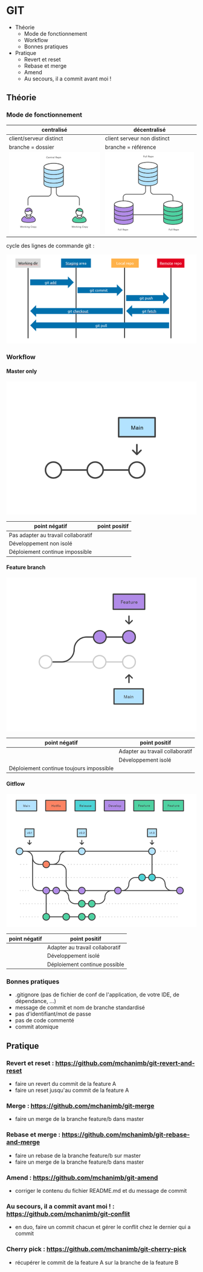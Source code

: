 # GIT

- Théorie
   - Mode de fonctionnement
   - Workflow
   - Bonnes pratiques
- Pratique 
   - Revert et reset
   - Rebase et merge
   - Amend 
   - Au secours, il a commit avant moi !

## Théorie

### Mode de fonctionnement

| centralisé                        | décentralisé                    |
| --------------------------------- | ------------------------------- |
| client/serveur distinct           | client serveur non distinct     |
| branche = dossier                 | branche = référence             | 
| ![svnrepo](assets/svn-repo.png)   | ![gitrepo](assets/git-repo.png) |

cycle des lignes de commande git :

![cycle](assets/git.png)

### Workflow

#### Master only

![master](assets/master-only.png)

| point négatif                       | point positif | 
| ----------------------------------- | ------------- |
| Pas adapter au travail collaboratif |               |
| Développement non isolé             |               |
| Déploiement continue impossible     |               | 

#### Feature branch 

![feature](assets/feature-branch.png)

| point négatif                            | point positif                   | 
| ---------------------------------------- |-------------------------------- |
|                                          | Adapter au travail collaboratif |
|                                          | Développement isolé             |
| Déploiement continue toujours impossible |                                 |

#### Gitflow

![gitflow](assets/gitflow.png)

| point négatif | point positif                     | 
| ------------- | --------------------------------- |
|               | Adapter au travail collaboratif   |
|               | Développement isolé               |
|               | Déploiement continue possible     |

### Bonnes pratiques

- .gitignore (pas de fichier de conf de l'application, de votre IDE, de dépendance, ...)
- message de commit et nom de branche standardisé
- pas d'identifiant/mot de passe
- pas de code commenté 
- commit atomique

## Pratique

### Revert et reset : https://github.com/mchanimb/git-revert-and-reset 
- faire un revert du commit de la feature A 
- faire un reset jusqu'au commit de la feature A

### Merge : https://github.com/mchanimb/git-merge 
- faire un merge de la branche feature/b dans master

### Rebase et merge : https://github.com/mchanimb/git-rebase-and-merge 
- faire un rebase de la branche feature/b sur master
- faire un merge de la branche feature/b dans master 

### Amend : https://github.com/mchanimb/git-amend
- corriger le contenu du fichier README.md et du message de commit

### Au secours, il a commit avant moi ! : https://github.com/mchanimb/git-conflit
- en duo, faire un commit chacun et gérer le conflit chez le dernier qui a commit  

### Cherry pick : https://github.com/mchanimb/git-cherry-pick
- récupérer le commit de la feature A sur la branche de la feature B
